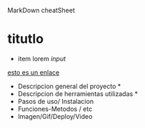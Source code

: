 MarkDown cheatSheet


# titutlo

* item
lorem *input*

[ esto es un enlace](http://google.com)



* Descripcion general del proyecto *
* Descripcion  de herramientas utilizadas *
* Pasos de uso/ Instalacion
* Funciones-Metodos / etc
* Imagen/Gif/Deploy/Video
